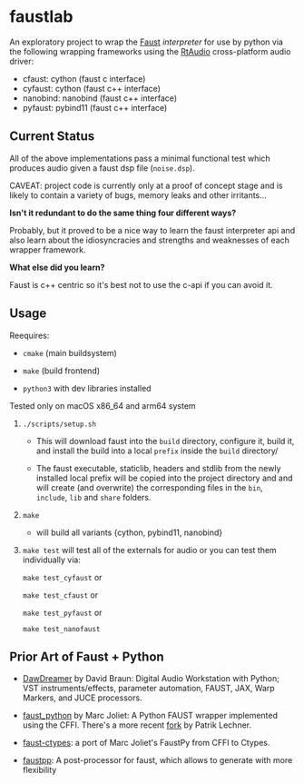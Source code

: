 # faustlab

An exploratory project to wrap the [Faust](https://github.com/grame-cncm/faust) *interpreter* for use by python via the following wrapping frameworks using the [RtAudio](https://github.com/thestk/rtaudio) cross-platform audio driver:

- cfaust:   cython      (faust c   interface)
- cyfaust:  cython      (faust c++ interface)
- nanobind: nanobind    (faust c++ interface)
- pyfaust:  pybind11    (faust c++ interface)

## Current Status

All of the above implementations pass a minimal functional test which produces audio given a faust dsp file (`noise.dsp`).

CAVEAT: project code is currently only at a proof of concept stage and is likely to contain a variety of bugs, memory leaks and other irritants...

**Isn't it redundant to do the same thing four different ways?**

Probably, but it proved to be a nice way to learn the faust interpreter api and also learn about the idiosyncracies and strengths and weaknesses of each wrapper framework.

**What else did you learn?**

Faust is c++ centric so it's best not to use the c-api if you can avoid it.



## Usage

Reequires:

- `cmake` (main buildsystem)

- `make` (build frontend)

- `python3` with dev libraries installed

Tested only on macOS x86_64 and arm64 system

1. `./scripts/setup.sh`

    - This will download faust into the `build` directory, configure it, build it, and install the build into a local `prefix` inside the `build` directory/

    - The faust executable, staticlib, headers and stdlib from the newly installed local prefix will be copied into the project directory and and will create (and overwrite) the corresponding files in the `bin`, `include`, `lib` and `share` folders.

2. `make`
    
    - will build all variants {cython, pybind11, nanobind}

3. `make test` will test all of the externals for audio or you can test them individually via:

    `make test_cyfaust` or
    
    `make test_cfaust` or

    `make test_pyfaust` or

    `make test_nanofaust`


## Prior Art of Faust + Python

- [DawDreamer](https://github.com/DBraun/DawDreamer) by David Braun: Digital Audio Workstation with Python; VST instruments/effects, parameter automation, FAUST, JAX, Warp Markers, and JUCE processors.

- [faust_python](https://github.com/marcecj/faust_python) by Marc Joliet: A Python FAUST wrapper implemented using the CFFI. There's a more recent [fork](https://github.com/hrtlacek/faust_python]) by Patrik Lechner.

- [faust-ctypes](https://gitlab.com/adud2/faust-ctypes): a port of Marc Joliet's FaustPy from CFFI to Ctypes.

- [faustpp](https://github.com/jpcima/faustpp): A post-processor for faust, which allows to generate with more flexibility


